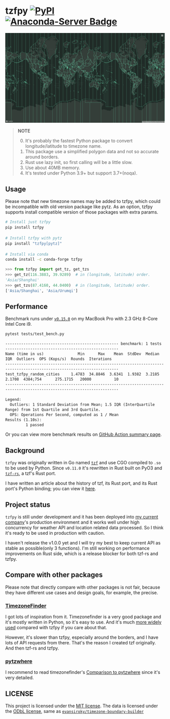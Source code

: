 # tzfpy [![PyPI](https://img.shields.io/pypi/v/tzfpy)](https://pypi.org/project/tzfpy/) [![Anaconda-Server Badge](https://anaconda.org/conda-forge/tzfpy/badges/version.svg)](https://anaconda.org/conda-forge/tzfpy)

![](https://github.com/ringsaturn/tzf/blob/gh-pages/docs/tzf-social-media.png?raw=true)

> **NOTE**
>
> 0. It's probably the fastest Python package to convert longitude/latitude to
   > timezone name.
> 1. This package use a simplified polygon data and not so accurate around
   > borders.
> 2. Rust use lazy init, so first calling will be a little slow.
> 3. Use about 40MB memory.
> 4. It's tested under Python 3.9+ but support 3.7+(noqa).

## Usage

Please note that new timezone names may be added to tzfpy, which could be
incompatible with old version package like pytz. As an option, tzfpy supports
install compatible version of those packages with extra params.

```bash
# Install just tzfpy
pip install tzfpy

# Install tzfpy with pytz
pip install "tzfpy[pytz]"

# Install via conda
conda install -c conda-forge tzfpy
```

```python
>>> from tzfpy import get_tz, get_tzs
>>> get_tz(116.3883, 39.9289)  # in (longitude, latitude) order.
'Asia/Shanghai'
>>> get_tzs(87.4160, 44.0400)  # in (longitude, latitude) order.
['Asia/Shanghai', 'Asia/Urumqi']
```

## Performance

Benchmark runs under
[`v0.15.0`](https://github.com/ringsaturn/tzfpy/releases/tag/v0.15.0) on my
MacBook Pro with 2.3 GHz 8-Core Intel Core i9.

```bash
pytest tests/test_bench.py
```

```
-------------------------------------------------- benchmark: 1 tests --------------------------------------------------
Name (time in us)               Min      Max    Mean  StdDev  Median     IQR  Outliers  OPS (Kops/s)  Rounds  Iterations
------------------------------------------------------------------------------------------------------------------------
test_tzfpy_random_cities     1.4783  34.8846  3.6341  1.9382  3.2185  2.1708  4384;754      275.1715   20000          10
------------------------------------------------------------------------------------------------------------------------

Legend:
  Outliers: 1 Standard Deviation from Mean; 1.5 IQR (InterQuartile Range) from 1st Quartile and 3rd Quartile.
  OPS: Operations Per Second, computed as 1 / Mean
Results (1.10s):
         1 passed
```

Or you can view more benchmark results on
[GitHub Action summary page](https://github.com/ringsaturn/tzfpy/actions/workflows/Test.yml).

## Background

`tzfpy` was originally written in Go named [`tzf`][tzf] and use CGO compiled to
`.so` to be used by Python. Since `v0.11.0` it's rewritten in Rust built on PyO3
and [`tzf-rs`][tzf-rs], a tzf's Rust port.

I have written an article about the history of tzf, its Rust port, and its Rust
port's Python binding; you can view it
[here](https://blog.ringsaturn.me/en/posts/2023-01-31-history-of-tzf/).

[tzf]: https://github.com/ringsaturn/tzf
[tzf-rs]: https://github.com/ringsaturn/tzf-rs

## Project status

`tzfpy` is still under development and it has been deployed into
[my current company](https://github.com/caiyunapp)'s production environment and
it works well under high concurrency for weather API and location related data
processed. So I think it's ready to be used in production with caution.

I haven't release the v1.0.0 yet and I will try my best to keep current API as
stable as possible(only 3 functions). I'm still working on performance
improvements on Rust side, which is a release blocker for both tzf-rs and tzfpy.

## Compare with other packages

Please note that directly compare with other packages is not fair, because they
have different use cases and design goals, for example, the precise.

### [TimezoneFinder](https://github.com/jannikmi/timezonefinder)

I got lots of inspiration from it. Timezonefinder is a very good package and
it's mostly written in Python, so it's easy to use. And it's much
[more widely used](https://github.com/jannikmi/timezonefinder/network/dependents)
compared with tzfpy if you care about that.

However, it's slower than tzfpy, especially around the borders, and I have lots
of API requests from there. That's the reason I created tzf originally. And then
tzf-rs and tzfpy.

### [pytzwhere](https://github.com/pegler/pytzwhere)

I recommend to read timezonefinder's
[Comparison to pytzwhere](https://timezonefinder.readthedocs.io/en/latest/3_about.html#comparison-to-pytzwhere)
since it's very detailed.

## LICENSE

This project is licensed under the [MIT license](./LICENSE). The data is
licensed under the
[ODbL license](https://github.com/ringsaturn/tzf-rel/blob/main/LICENSE), same as
[`evansiroky/timezone-boundary-builder`](https://github.com/evansiroky/timezone-boundary-builder)
